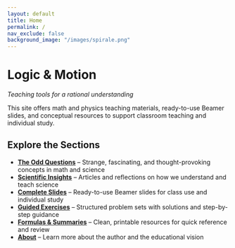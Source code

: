 ```yaml
---
layout: default
title: Home
permalink: /
nav_exclude: false
background_image: "/images/spirale.png"
---
```


# Logic & Motion

_Teaching tools for a rational understanding_

This site offers math and physics teaching materials, ready-to-use Beamer slides, and conceptual resources to support classroom teaching and individual study.

## Explore the Sections

- [**The Odd Questions**](/odd-questions/) – Strange, fascinating, and thought-provoking concepts in math and science  
- [**Scientific Insights**](/insights/) – Articles and reflections on how we understand and teach science  
- [**Complete Slides**](/slides/) – Ready-to-use Beamer slides for class use and individual study  
- [**Guided Exercises**](/exercises/) – Structured problem sets with solutions and step-by-step guidance  
- [**Formulas & Summaries**](/formulas/) – Clean, printable resources for quick reference and review  
- [**About**](/about/) – Learn more about the author and the educational vision
